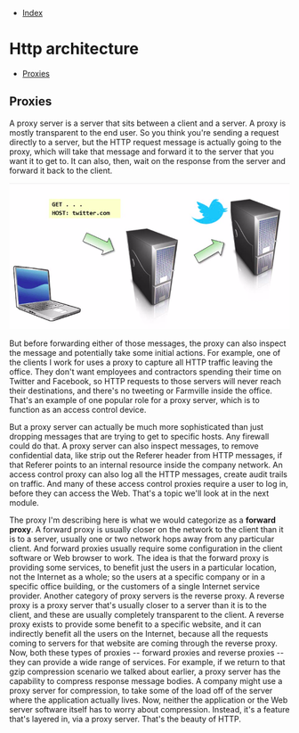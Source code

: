 - [Index](https://github.com/KiraDiShira/Http#http)

# Http architecture

- [Proxies](#proxies)

## Proxies

A proxy server is a server that sits between a client and a server. A proxy is mostly transparent to the end user. So you think you're sending a request directly to a server, but the HTTP request message is actually going to the proxy, which will take that message and forward it to the server that you want it to get to. It can also, then, wait on the response from the server and forward it back to the client. 

<img src="https://github.com/KiraDiShira/Http/blob/master/HttpArchitecture/Images/arch1.png" />

But before forwarding either of those messages, the proxy can also inspect the message and potentially take some initial actions. For example, one of the clients I work for uses a proxy to capture all HTTP traffic leaving the office. They don't want employees and contractors spending their time on Twitter and Facebook, so HTTP requests to those servers will never reach their destinations, and there's no tweeting or Farmville inside the office. That's an example of one popular role for a proxy server, which is to function as an access control device. 

But a proxy server can actually be much more sophisticated than just dropping messages that are trying to get to specific hosts. Any firewall could do that. A proxy server can also inspect messages, to remove confidential data, like strip out the Referer header from HTTP messages, if that Referer points to an internal resource inside the company network. An access control proxy can also log all the HTTP messages, create audit trails on traffic. And many of these access control proxies require a user to log in, before they can access the Web. That's a topic we'll look at in the next module. 

The proxy I'm describing here is what we would categorize as a **forward proxy**. A forward proxy is usually closer on the network to the client than it is to a server, usually one or two network hops away from any particular client. And forward proxies usually require some configuration in the client software or Web browser to work. The idea is that the forward proxy is providing some services, to benefit just the users in a particular location, not the Internet as a whole; so the users at a specific company or in a specific office building, or the customers of a single Internet service provider. Another category of proxy servers is the reverse proxy. A reverse proxy is a proxy server that's usually closer to a server than it is to the client, and these are usually completely transparent to the client. A reverse proxy exists to provide some benefit to a specific website, and it can indirectly benefit all the users on the Internet, because all the requests coming to servers for that website are coming through the reverse proxy. Now, both these types of proxies -- forward proxies and reverse proxies -- they can provide a wide range of services. For example, if we return to that gzip compression scenario we talked about earlier, a proxy server has the capability to compress response message bodies. A company might use a proxy server for compression, to take some of the load off of the server where the application actually lives. Now, neither the application or the Web server software itself has to worry about compression. Instead, it's a feature that's layered in, via a proxy server. That's the beauty of HTTP.


